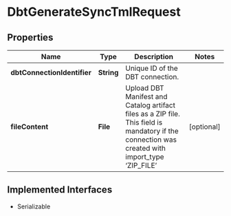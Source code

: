 

# DbtGenerateSyncTmlRequest


## Properties

| Name | Type | Description | Notes |
|------------ | ------------- | ------------- | -------------|
|**dbtConnectionIdentifier** | **String** | Unique ID of the DBT connection. |  |
|**fileContent** | **File** | Upload DBT Manifest and Catalog artifact files as a ZIP file. This field is mandatory if the connection was created with import_type ‘ZIP_FILE’ |  [optional] |


## Implemented Interfaces

* Serializable


